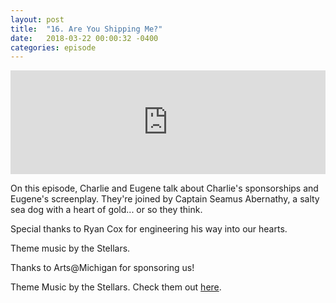 ```yaml
---
layout: post
title:  "16. Are You Shipping Me?"
date:   2018-03-22 00:00:32 -0400
categories: episode
---
```

<iframe width="100%" height="166" scrolling="no" frameborder="no" allow="autoplay" src="https://w.soundcloud.com/player/?url=https%3A//api.soundcloud.com/tracks/417413304&color=%23ff5500&auto_play=false&hide_related=false&show_comments=true&show_user=true&show_reposts=false&show_teaser=true"></iframe>

On this episode, Charlie and Eugene talk about Charlie's sponsorships and Eugene's screenplay. They're joined by Captain Seamus Abernathy, a salty sea dog with a heart of gold... or so they think.

Special thanks to Ryan Cox for engineering his way into our hearts.

Theme music by the Stellars.

Thanks to Arts@Michigan for sponsoring us!

Theme Music by the Stellars. Check them out [here][bandcamp].

[bandcamp]: http://the-stellars.bandcamp.com.
